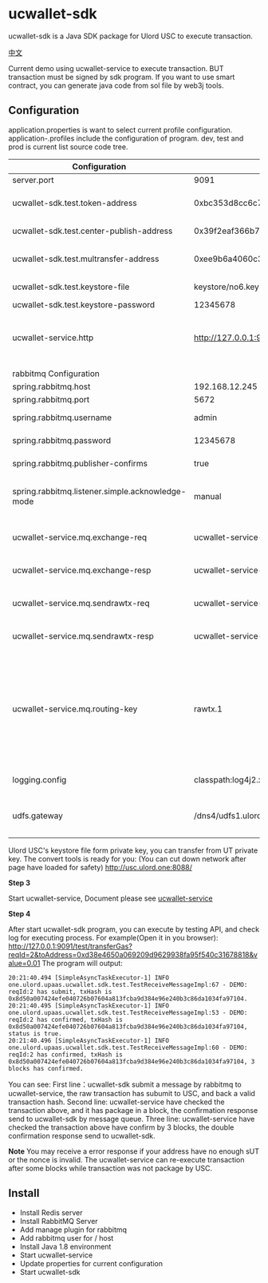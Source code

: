 # ucwallet-sdk
ucwallet-sdk is a Java SDK package for Ulord USC to execute transaction.

[中文](./ReadMe_zh.md)

Current demo using ucwallet-service to execute transaction. BUT transaction must be signed by sdk program.
If you want to use smart contract, you can generate java code from sol file by web3j tools.

## Configuration
application.properties is want to select current profile configuration. application-<profile>.profiles include the configuration of program.
dev, test and prod is current list source code tree.


| **Configuration**                         | **Value**         | **Memo** |
| ---------------------------------- | -------------- | ------------ |
|server.port|9091|Service port|
|ucwallet-sdk.test.token-address|0xbc353d8cc6c73d95f2ec59573d1f47ed7f12e922|Ushare Token address (testnet)|
|ucwallet-sdk.test.center-publish-address|0x39f2eaf366b713ead8396202fb96779d8da46330|Content contract(testnet)|
|ucwallet-sdk.test.multransfer-address|0xee9b6a4060c3e68259a58725fe93982f994cb5e9|Batch transfer token contract(testnet)|
|ucwallet-sdk.test.keystore-file|keystore/no6.keystore|Ulord USC's keystore|
|ucwallet-sdk.test.keystore-password|12345678|password|
|ucwallet-service.http|http://127.0.0.1:9090/ucwallet-service|ucwallet-service API, for query address transaction count|
|                                    |                |              |
|rabbitmq Configuration                      |                |              |
|spring.rabbitmq.host               | 192.168.12.245 | RabbitMQ host         |
|spring.rabbitmq.port               | 5672           | RabbitMQ port         |
|spring.rabbitmq.username           | admin          | RabbitMQ username       |
|spring.rabbitmq.password           | 12345678       | RabbitMQ password         |
|spring.rabbitmq.publisher-confirms | true           | RabbitMQ ACK mode |
|spring.rabbitmq.listener.simple.acknowledge-mode|manual|RabbitMQ Listener ACK mode, manual is ok|
||||
|ucwallet-service.mq.exchange-req|ucwallet-service-exchange-req|RabbitMQ exchange name for request|
|ucwallet-service.mq.exchange-resp|ucwallet-service-exchange-resp|RabbitMQ exchange name for response|
|ucwallet-service.mq.sendrawtx-req|ucwallet-service-rawtx-req|RabbitMQ queue name for request|
|ucwallet-service.mq.sendrawtx-resp|ucwallet-service-rawtx-resp|RabbitMQ queue name for response|
|ucwallet-service.mq.routing-key|rawtx.1|RabbitMQ message routing key, you can using different sequence for rawtx.<seq>, the ucwallet-service use rawtx.* to receive message|
||||
|logging.config|classpath:log4j2.xml|log4j configuration|
||||
|udfs.gateway|/dns4/udfs1.ulord.one/tcp/5001|UDFS API gateway for uploading and downloading|

Ulord USC's keystore file form private key, you can transfer from UT private key. The convert tools is ready for you:
(You can cut down network after page have loaded for safety)
http://usc.ulord.one:8088/

**Step 3**

Start ucwallet-service, Document please see [ucwallet-service](../ucwallet-service)



**Step 4**

After start ucwallet-sdk program, you can execute by testing API, and check log for executing process.
For example(Open it in you browser):
http://127.0.0.1:9091/test/transferGas?reqId=2&toAddress=0xd38e4650a069209d9629938fa95f540c31678818&value=0.01
The program will output:

```
20:21:40.494 [SimpleAsyncTaskExecutor-1] INFO  one.ulord.upaas.ucwallet.sdk.test.TestReceiveMessageImpl:67 - DEMO: reqId:2 has submit, txHash is 0x8d50a007424efe040726b07604a813fcba9d384e96e240b3c86da1034fa97104.
20:21:40.495 [SimpleAsyncTaskExecutor-1] INFO  one.ulord.upaas.ucwallet.sdk.test.TestReceiveMessageImpl:53 - DEMO: reqId:2 has confirmed, txHash is 0x8d50a007424efe040726b07604a813fcba9d384e96e240b3c86da1034fa97104, status is true.
20:21:40.496 [SimpleAsyncTaskExecutor-1] INFO  one.ulord.upaas.ucwallet.sdk.test.TestReceiveMessageImpl:60 - DEMO: reqId:2 has confirmed, txHash is 0x8d50a007424efe040726b07604a813fcba9d384e96e240b3c86da1034fa97104, 3 blocks has confirmed.
```
You can see:
First line：ucwallet-sdk submit a message by rabbitmq to ucwallet-service, the raw transaction has subumit to USC, and back a valid transaction hash.
Second line: ucwallet-service have checked the transaction above, and it has package in a block, the confirmation response send to ucwallet-sdk by message queue.
Three line: ucwallet-service have checked the transaction above have confirm by 3 blocks, the double confirmation response send to ucwallet-sdk.

**Note**
You may receive a error response if your address have no enough sUT or the nonce is invalid.
The ucwallet-service can re-execute transaction after some blocks while transaction was not package by USC.

## Install
- Install Redis server
- Install RabbitMQ Server
- Add manage plugin for rabbitmq
- Add rabbitmq user for / host
- Install Java 1.8 environment
- Start ucwallet-service
- Update properties for current configuration
- Start ucwallet-sdk




